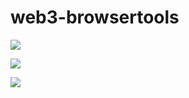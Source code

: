 # web3-browsertools

![](https://d.pr/i/NUTI9s.jpg)

![](https://d.pr/i/bdpdZS.jpg)

![](https://d.pr/i/FEYvKH.jpg)
